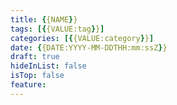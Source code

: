 ```yaml
---
title: {{NAME}}
tags: [{{VALUE:tag}}]
categories: [{{VALUE:category}}]
date: {{DATE:YYYY-MM-DDTHH:mm:ssZ}}
draft: true
hideInList: false
isTop: false
feature: 
---
```

